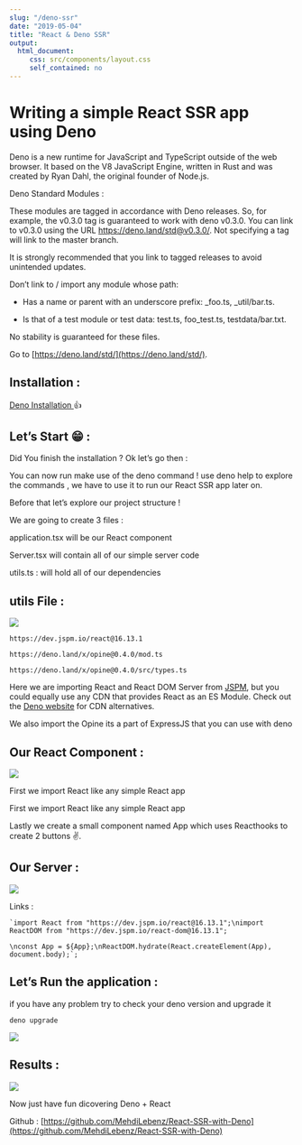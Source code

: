 ```yaml
---
slug: "/deno-ssr"
date: "2019-05-04"
title: "React & Deno SSR"
output: 
  html_document:
     css: src/components/layout.css
     self_contained: no
---
```


# Writing a simple React SSR app using Deno

Deno is a new runtime for JavaScript and TypeScript outside of the web browser. It based on the V8 JavaScript Engine, written in Rust and was created by Ryan Dahl, the original founder of Node.js.

Deno Standard Modules :

These modules are tagged in accordance with Deno releases. So, for example, the v0.3.0 tag is guaranteed to work with deno v0.3.0. You can link to v0.3.0 using the URL https://deno.land/std@v0.3.0/. Not specifying a tag will link to the master branch.

It is strongly recommended that you link to tagged releases to avoid unintended updates.

Don’t link to / import any module whose path:

* Has a name or parent with an underscore prefix: _foo.ts, _util/bar.ts.

* Is that of a test module or test data: test.ts, foo_test.ts, testdata/bar.txt.

No stability is guaranteed for these files.

Go to [https://deno.land/std/](https://deno.land/std/).

## **Installation** :

[Deno Installation ](https://medium.com/@mehdilebenz/simple-deno-api-cab177210fc7)👍

## Let’s Start 😁 :

Did You finish the installation ? Ok let’s go then :

You can now run make use of the deno command ! use deno help to explore the commands , we have to use it to run our React SSR app later on.

Before that let’s explore our project structure !

We are going to create 3 files :

application.tsx will be our React component

Server.tsx will contain all of our simple server code

utils.ts : will hold all of our dependencies

## **utils File :**

![](https://cdn-images-1.medium.com/max/3104/1*Qi_aN_CVFg01tHQOmkLQjA.png)

    https://dev.jspm.io/react@16.13.1

    https://deno.land/x/opine@0.4.0/mod.ts

    https://deno.land/x/opine@0.4.0/src/types.ts

Here we are importing React and React DOM Server from [JSPM](https://jspm.org/), but you could equally use any CDN that provides React as an ES Module. Check out the [Deno website](https://deno.land/#third-party-modules) for CDN alternatives.

We also import the Opine its a part of ExpressJS that you can use with deno

## Our React Component :

![](https://cdn-images-1.medium.com/max/4212/1*OakoZIVDfyo17cZMhTx3Ew.png)

First we import React like any simple React app

First we import React like any simple React app

Lastly we create a small component named App which uses Reacthooks to create 2 buttons ✌.

## Our Server :

![](https://cdn-images-1.medium.com/max/4392/1*qMvXIInxkE63ROixk9y_BA.png)

Links :

    `import React from "https://dev.jspm.io/react@16.13.1";\nimport ReactDOM from "https://dev.jspm.io/react-dom@16.13.1";

    \nconst App = ${App};\nReactDOM.hydrate(React.createElement(App), document.body);`;

## Let’s Run the application :

if you have any problem try to check your deno version and upgrade it

    deno upgrade

![](https://cdn-images-1.medium.com/max/2252/1*SpNNuXYVXCJuUtP1G4IqKA.png)

## **Results :**

![](https://cdn-images-1.medium.com/max/3176/1*jbjcs7ngRPQ_hsiEbBDtzw.png)

Now just have fun dicovering Deno + React

Github : [https://github.com/MehdiLebenz/React-SSR-with-Deno](https://github.com/MehdiLebenz/React-SSR-with-Deno)
